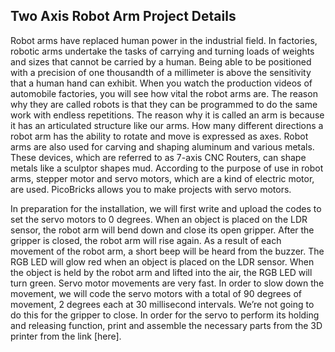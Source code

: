 ## Two Axis Robot Arm Project Details
Robot arms have replaced human power in the industrial field. In factories, robotic arms undertake the tasks of carrying and turning loads of weights and sizes that cannot be carried by a human. Being able to be positioned with a precision of one thousandth of a millimeter is above the sensitivity that a human hand can exhibit. When you watch the production videos of automobile factories, you will see how vital the robot arms are. The reason why they are called robots is that they can be programmed to do the same work with endless repetitions. The reason why it is called an arm is because it has an articulated structure like our arms. How many different directions a robot arm has the ability to rotate and move is expressed as axes. Robot arms are also used for carving and shaping aluminum and various metals. These devices, which are referred to as 7-axis CNC Routers, can shape metals like a sculptor shapes mud. According to the purpose of use in robot arms, stepper motor and servo motors, which are a kind of electric motor, are used. PicoBricks allows you to make projects with servo motors.

In preparation for the installation, we will first write and upload the codes to set the servo motors to 0 degrees. When an object is placed on the LDR sensor, the robot arm will bend down and close its open gripper. After the gripper is closed, the robot arm will rise again. As a result of each movement of the robot arm, a short beep will be heard from the buzzer. The RGB LED will glow red when an object is placed on the LDR sensor. When the object is held by the robot arm and lifted into the air, the RGB LED will turn green. Servo motor movements are very fast. In order to slow down the movement, we will code the servo motors with a total of 90 degrees of movement, 2 degrees each at 30 millisecond intervals. We’re not going to do this for the gripper to close. In order for the servo to perform its holding and releasing function, print and assemble the necessary parts from the 3D printer from the link [here].

